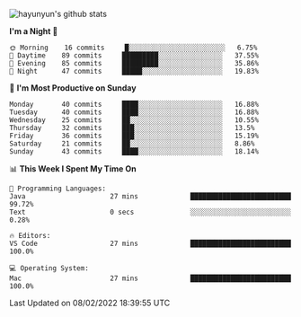 
![hayunyun's github stats](https://github-readme-stats.vercel.app/api?username=hayunyun&show_icons=true)


<!--START_SECTION:waka-->
**I'm a Night 🦉** 

```text
🌞 Morning    16 commits     █░░░░░░░░░░░░░░░░░░░░░░░░   6.75% 
🌆 Daytime    89 commits     █████████░░░░░░░░░░░░░░░░   37.55% 
🌃 Evening    85 commits     █████████░░░░░░░░░░░░░░░░   35.86% 
🌙 Night      47 commits     █████░░░░░░░░░░░░░░░░░░░░   19.83%

```
📅 **I'm Most Productive on Sunday** 

```text
Monday       40 commits     ████░░░░░░░░░░░░░░░░░░░░░   16.88% 
Tuesday      40 commits     ████░░░░░░░░░░░░░░░░░░░░░   16.88% 
Wednesday    25 commits     ██░░░░░░░░░░░░░░░░░░░░░░░   10.55% 
Thursday     32 commits     ███░░░░░░░░░░░░░░░░░░░░░░   13.5% 
Friday       36 commits     ███░░░░░░░░░░░░░░░░░░░░░░   15.19% 
Saturday     21 commits     ██░░░░░░░░░░░░░░░░░░░░░░░   8.86% 
Sunday       43 commits     ████░░░░░░░░░░░░░░░░░░░░░   18.14%

```


📊 **This Week I Spent My Time On** 

```text
💬 Programming Languages: 
Java                     27 mins             █████████████████████████   99.72% 
Text                     0 secs              ░░░░░░░░░░░░░░░░░░░░░░░░░   0.28%

🔥 Editors: 
VS Code                  27 mins             █████████████████████████   100.0%

💻 Operating System: 
Mac                      27 mins             █████████████████████████   100.0%

```


 Last Updated on 08/02/2022 18:39:55 UTC
<!--END_SECTION:waka-->

<!--
**hayunyun/hayunyun** is a ✨ _special_ ✨ repository because its `README.md` (this file) appears on your GitHub profile.

Here are some ideas to get you started:

- 🔭 I’m currently working on ...
- 🌱 I’m currently learning ...
- 👯 I’m looking to collaborate on ...
- 🤔 I’m looking for help with ...
- 💬 Ask me about ...
- 📫 How to reach me: ...
- 😄 Pronouns: ...
- ⚡ Fun fact: ...
-->
